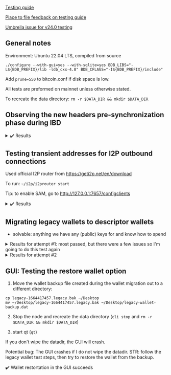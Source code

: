 [Testing guide](https://github.com/bitcoin-core/bitcoin-devwiki/wiki/24.0-Release-Candidate-Testing-Guide)

[Place to file feedback on testing guide](https://github.com/kouloumos/rc24-guide-feedback-repo)

[Umbrella issue for v24.0 testing](https://github.com/bitcoin/bitcoin/issues/26175)

## General notes

Environment: Ubuntu 22.04 LTS, compiled from source

`./configure --with-gui=yes --with-sqlite=yes BDB_LIBS="-L${BDB_PREFIX}/lib -ldb_cxx-4.8" BDB_CFLAGS="-I${BDB_PREFIX}/include"`

Add `prune=550` to bitcoin.conf if disk space is low.

All tests are preformed on mainnet unless otherwise stated.

To recreate the data directory: `rm -r $DATA_DIR && mkdir $DATA_DIR`

## Observing the new headers pre-synchronization phase during IBD

<details>
  <summary>✔️ Results</summary>
  <br>

  **Logs for headers pre-sync**

  ```
  2022-09-28T15:57:43Z [net] Initial headers sync started with peer=0: height=0, max_commitments=4452548, min_work=00000000000000000000000000000000000000003404ba0801921119f903495e
  2022-09-28T15:57:43Z [net] sending getheaders (101 bytes) peer=0
  2022-09-28T15:57:43Z [net] more getheaders (from 00000000dfd5d65c9d8561b4b8f60a63018fe3933ecb131fb37f905f87da951a) to peer=0
  2022-09-28T15:57:43Z Pre-synchronizing blockheaders, height: 2000 (~0.28%)
  [...]
  2022-09-28T15:58:50Z Pre-synchronizing blockheaders, height: 738000 (~97.62%)
  [...]
  2022-09-28T15:58:51Z [net] Initial headers sync transition with peer=8: reached sufficient work at height=752000, redownloading from height=0
  ```

  ✔️ Logs match what the testing guide expects

  **Logs for headers sync**

  ```
  2022-09-28T15:58:51Z [net] Initial headers sync transition with peer=8: reached sufficient work at height=752000, redownloading from height=0
  2022-09-28T15:58:51Z [net] sending getheaders (101 bytes) peer=8
  2022-09-28T15:58:51Z [net] more getheaders (from 000000000019d6689c085ae165831e934ff763ae46a2a6c172b3f1b60a8ce26f) to peer=8
  2022-09-28T15:58:51Z [net] received: headers (162003 bytes) peer=8
  [...]
  2022-09-28T15:58:51Z Synchronizing blockheaders, height: 4041 (~0.56%)
  [...]
  2022-09-28T15:59:05Z [net] Initial headers sync complete with peer=8: releasing all at height=752000 (redownload phase)
  2022-09-28T15:59:05Z Synchronizing blockheaders, height: 752000 (~99.46%)
  ```

  ✔️ Logs match what the testing guide expects

  **Watching the getpeerinfo output**

  TODO: insert screenshot of command result

  ✔️ As expected, the presynced_headers field is set for the peer currently involved in the presync/sync phase (instead of -1)

  Observe Further: The peer I was syncing with did not disconnect, and no new blocks came in during headers pre-sync/sync. As a result, I did not observe any of the less common scenarios described in the guide.

  TODO: Sync the full blockchain for mainnet

</details>

## Testing transient addresses for I2P outbound connections

Used official I2P router from https://geti2p.net/en/download 

To run: `~/i2p/i2prouter start`

Tip: to enable SAM, go to http://127.0.0.1:7657/configclients

<details>
  <summary>✔️ Results</summary>
  <br>
  
  **Accepting incoming connections**

  `bitcoind -i2pacceptincoming=1`

  ```
  cli getpeerinfo | jq 'map(select(.network == "i2p" and .inbound == false)) | map({addrbind: .addrbind})'
  [
    {
      "addrbind": "z4n5a4zqohzwqkakyt5j5c6znml7becr4t27cumo4symisgbhwwa.b32.i2p:0"
    },
    {
      "addrbind": "z4n5a4zqohzwqkakyt5j5c6znml7becr4t27cumo4symisgbhwwa.b32.i2p:0"
    },
    {
      "addrbind": "z4n5a4zqohzwqkakyt5j5c6znml7becr4t27cumo4symisgbhwwa.b32.i2p:0"
    },
    {
      "addrbind": "z4n5a4zqohzwqkakyt5j5c6znml7becr4t27cumo4symisgbhwwa.b32.i2p:0"
    },
    {
      "addrbind": "z4n5a4zqohzwqkakyt5j5c6znml7becr4t27cumo4symisgbhwwa.b32.i2p:0"
    },
    {
      "addrbind": "z4n5a4zqohzwqkakyt5j5c6znml7becr4t27cumo4symisgbhwwa.b32.i2p:0"
    },
    {
      "addrbind": "z4n5a4zqohzwqkakyt5j5c6znml7becr4t27cumo4symisgbhwwa.b32.i2p:0"
    },
    {
      "addrbind": "z4n5a4zqohzwqkakyt5j5c6znml7becr4t27cumo4symisgbhwwa.b32.i2p:0"
    }
  ]
  ```

  ✔️ I2P address is the same for all outgoing connections

  **Not accepting incoming connections**

  `bitcoind -i2pacceptincoming=0`

  ```
  cli getpeerinfo | jq 'map(select(.network == "i2p" and .inbound == false)) | map({addrbind: .addrbind})'
  [
    {
      "addrbind": "qtmvnqodarfi5c4qlm2y2kga7aefz5y42k3svpbqnaclxyfaswqq.b32.i2p:0"
    },
    {
      "addrbind": "mgo3mkxa3dtgaaobn5vh6boqgwe6rpegrrsxqryxuhqcdg7yio2a.b32.i2p:0"
    },
    {
      "addrbind": "aeb43hzl6vrma5nu6obtanousnzirceva3b3w2xwuht7so7cfoza.b32.i2p:0"
    },
    {
      "addrbind": "2fpnc3wviya4cqxxs7egj5rvaepaloujitcod4qjtmueh5datrba.b32.i2p:0"
    },
    {
      "addrbind": "7kbarnrexsw7e7xzopye72fionp72fubhmhhkaurnjh5x5gpzlza.b32.i2p:0"
    },
    {
      "addrbind": "oriaauihkownt6rvprsvg56xwprdoky57rbyidqnkrd24qqbd6fq.b32.i2p:0"
    },
    {
      "addrbind": "r73a53fcfa7q5u2yrouy2pzonduxew2kesq2kgsppuggxijbdoha.b32.i2p:0"
    },
    {
      "addrbind": "vrtm43hleoh5uwesw4a4nakxqnjmdahqlnnwnrw4sn6ddtl7yhxq.b32.i2p:0"
    },
    {
      "addrbind": "rkteucyzgfnz73jc7jwflyujx5whgat4yc6p6y45yykcgy3334sq.b32.i2p:0"
    },
    {
      "addrbind": "mpd2uks4vtxlumecg4vrvam77wtf5gx34svgdmnru3u6bnwozntq.b32.i2p:0"
    }
  ]
  ```

  ✔️ I2P address is different for each outgoing connection
</details>

## Migrating legacy wallets to descriptor wallets
- solvable: anything we have any (public) keys for and know how to spend 

<details>
  <summary>Results for attempt #1: most passed, but there were a few issues so I'm going to do this test again</summary>

  ```
  wallet getaddressinfo $legacy
  {
    "address": "1BZwUQ7zLZkfS8CPUWfM5UikL17cvksRRd",
    "scriptPubKey": "76a91473ec0a3557513562d0d03e6d5360a17c7992af2388ac",
    "ismine": true,
    "solvable": true,
    "desc": "pkh([232fe3d1/0'/0'/0']03edd5022971cc53f8c61b2a524a4562a89615c80422d9878218efd0d8772bab11)#kpradp2r",
    "iswatchonly": false,
    "isscript": false,
    "iswitness": false,
    "pubkey": "03edd5022971cc53f8c61b2a524a4562a89615c80422d9878218efd0d8772bab11",
    "iscompressed": true,
    "ischange": false,
    "timestamp": 1664415031,
    "hdkeypath": "m/0'/0'/0'",
    "hdseedid": "87abba25164f7bf0e8a99eb5f1513d69bfc3612c",
    "hdmasterfingerprint": "232fe3d1",
    "labels": [
      "my-P2PKH"
    ]
  }
  ```
  ✔️ `isMine = true`, `solvable = true`, `iswatchonly = false`, `labels = my-P2PKH`


  ```
  wallet getaddressinfo $p2sh_segwit
  {
    "address": "3FQMBkphtNXt5FqnHePoPDm6tQtwkpfT3C",
    "scriptPubKey": "a914966ac4db30b5adf0520a09c5aab16d4dab48926f87",
    "ismine": true,
    "solvable": true,
    "desc": "sh(wpkh([232fe3d1/0'/0'/1']039b58a1c0020caed22a04aaaa7bd976830cf9746a3167eaa7786dc391731ebe1c))#gzpgpzpd",
    "iswatchonly": false,
    "isscript": true,
    "iswitness": false,
    "script": "witness_v0_keyhash",
    "hex": "00141f035de8556eeb2cbe05c70e036a944da6abe7fd",
    "pubkey": "039b58a1c0020caed22a04aaaa7bd976830cf9746a3167eaa7786dc391731ebe1c",
    "embedded": {
      "isscript": false,
      "iswitness": true,
      "witness_version": 0,
      "witness_program": "1f035de8556eeb2cbe05c70e036a944da6abe7fd",
      "pubkey": "039b58a1c0020caed22a04aaaa7bd976830cf9746a3167eaa7786dc391731ebe1c",
      "address": "bc1qrup4m6z4dm4je0s9cu8qx655fkn2helay2f7ag",
      "scriptPubKey": "00141f035de8556eeb2cbe05c70e036a944da6abe7fd"
    },
    "ischange": false,
    "timestamp": 1664415031,
    "hdkeypath": "m/0'/0'/1'",
    "hdseedid": "87abba25164f7bf0e8a99eb5f1513d69bfc3612c",
    "hdmasterfingerprint": "232fe3d1",
    "labels": [
      "my-P2SH(P2WPKH)"
    ]
  }
  ```
  ✔️ `isMine = true`, `solvable = true`, `iswatchonly = false`, `labels = my-P2SH(P2WPKH)`

  ```
  wallet getaddressinfo $bech32
  {
    "address": "bc1qcx5udjh803fzm7jt5e3lj03qu9chzrrdxjq92k",
    "scriptPubKey": "0014c1a9c6cae77c522dfa4ba663f93e20e171710c6d",
    "ismine": true,
    "solvable": true,
    "desc": "wpkh([232fe3d1/0'/0'/2']0294b216f1a20fe6d3f50726efaf1bc57e144c710e88a06b988da435dc2dfabd69)#46774kk8",
    "iswatchonly": false,
    "isscript": false,
    "iswitness": true,
    "witness_version": 0,
    "witness_program": "c1a9c6cae77c522dfa4ba663f93e20e171710c6d",
    "pubkey": "0294b216f1a20fe6d3f50726efaf1bc57e144c710e88a06b988da435dc2dfabd69",
    "ischange": false,
    "timestamp": 1664415031,
    "hdkeypath": "m/0'/0'/2'",
    "hdseedid": "87abba25164f7bf0e8a99eb5f1513d69bfc3612c",
    "hdmasterfingerprint": "232fe3d1",
    "labels": [
      "my-P2WPKH"
    ]
  }
  ```
  ✔️ `isMine = true`, `solvable = true`, `iswatchonly = false`, `labels = my-P2WPKH`

  ```
  wallet getaddressinfo $non_HD_address
  {
    "address": "bc1qthfgts22xtrdq3jxt3qklhuvn0ylururasqtl2",
    "scriptPubKey": "00145dd285c14a32c6d046465c416fdf8c9bc9fe0f83",
    "ismine": true,
    "solvable": true,
    "desc": "wpkh([5dd285c1]03b205877eb552f17aa9fcac57935ac258b6b5b69d401303618756dc8859c48d49)#62xwkvj0",
    "iswatchonly": false,
    "isscript": false,
    "iswitness": true,
    "witness_version": 0,
    "witness_program": "5dd285c14a32c6d046465c416fdf8c9bc9fe0f83",
    "pubkey": "03b205877eb552f17aa9fcac57935ac258b6b5b69d401303618756dc8859c48d49",
    "ischange": false,
    "timestamp": 1,
    "labels": [
      "non-HD"
    ]
  }
  ```
  ✔️ `isMine = true` because the non_hd_key was imported into the wallet, `solvable = true`, `iswatchonly = false`, `labels = non-HD`

  ```
  wallet getaddressinfo $watch_address
  {
    "address": "bc1q5kynasa6xppczjp9y94gmwdtcse2u75zrzu8fe",
    "scriptPubKey": "0014a5893ec3ba3043814825216a8db9abc432ae7a82",
    "ismine": false,
    "solvable": false,
    "iswatchonly": true,
    "isscript": false,
    "iswitness": true,
    "witness_version": 0,
    "witness_program": "a5893ec3ba3043814825216a8db9abc432ae7a82",
    "ischange": false,
    "timestamp": 1,
    "labels": [
      "watch-me"
    ]
  }
  ```
  ✔️ `isMine = false`, `solvable = false` because we don't have the key(s) for this imported watch address, `iswatchonly = true`, `labels = watch-me`

  ```
  wallet getaddressinfo $multisig_address
  {
    "address": "bc1q78zmnc4cgurv2vkmk8ea0rd4mpntj6kwmxgana0jaa7g9hvme40saqxm87",
    "scriptPubKey": "0020f1c5b9e2b84706c532dbb1f3d78db5d866b96aced991d9f5f2ef7c82dd9bcd5f",
    "ismine": false,
    "solvable": true,
    "desc": "wsh(multi(1,[232fe3d1/0'/0'/3']03295669b44d7b94f505237d6d82e0187a57c9a2f69a72eaf8a4329a9f1437b205,02f9703ff1c034ffd94be97dc6aa23bbda265ad7ddc5a068090bfe1f32bfcbe416))#x8v4az6a",
    "iswatchonly": false,
    "isscript": true,
    "iswitness": true,
    "witness_version": 0,
    "witness_program": "f1c5b9e2b84706c532dbb1f3d78db5d866b96aced991d9f5f2ef7c82dd9bcd5f",
    "script": "multisig",
    "hex": "512103295669b44d7b94f505237d6d82e0187a57c9a2f69a72eaf8a4329a9f1437b2052102f9703ff1c034ffd94be97dc6aa23bbda265ad7ddc5a068090bfe1f32bfcbe41652ae",
    "sigsrequired": 1,
    "pubkeys": [
      "03295669b44d7b94f505237d6d82e0187a57c9a2f69a72eaf8a4329a9f1437b205",
      "02f9703ff1c034ffd94be97dc6aa23bbda265ad7ddc5a068090bfe1f32bfcbe416"
    ],
    "ischange": false,
    "labels": [
      "multisig"
    ]
  }
  ```
  ✔️ `isMine = false`, `solvable = true`, `iswatchonly = false`, `labels = multisig`

  **Migration**

  ```
  wallet migratewallet
  {
    "wallet_name": "legacy",
    "watchonly_name": "legacy_watchonly",
    "solvables_name": "legacy_solvables",
    "backup_path": "/tmp/24-rc-test/legacy/legacy-1664417457.legacy.bak"
  }
  ```
  ✔️ Migration had no errors and was a success 

  At this point I stepped away from my computer for about a day and a half. When I got back, my node had shut down because my laptop was out of disk space. I restarted it in pruning mode. When I came back, I had to reload my legacy wallet.
  
  **Verifying the new descriptors**

  ✖️ Note: had to load the wallet to view the descriptors
  ```
  cli -rpcwallet=legacy listdescriptors

  {
    "wallet_name": "legacy",
    "descriptors": [
      {
        "desc": "combo([2c61c3bf]02380e1270bd89ceaffd929f37e5bb1ce26247997242d2b2c77f89dd2f88ffb9ea)#m9jxgph2",
        "timestamp": 1664415031,
        "active": false
      },
      {
        "desc": "combo([5dd285c1]03b205877eb552f17aa9fcac57935ac258b6b5b69d401303618756dc8859c48d49)#cd7kpxff",
        "timestamp": 1,
        "active": false
      },
      {
        "desc": "combo(xpub661MyMwAqRbcEi9K2dYF9BK9KyDVbV856n2k8izEzMxjeWKAwMywgwkedME6iHr7QjAQL6M5ugFhsGmETGrVbi7cNwdFUAC4MTCQ2rNTd6h/0'/0'/*')#qvnqd82f",
        "timestamp": 0,
        "active": false,
        "range": [
          0,
          1003
        ],
        "next": 0
      },
      {
        "desc": "combo(xpub661MyMwAqRbcEi9K2dYF9BK9KyDVbV856n2k8izEzMxjeWKAwMywgwkedME6iHr7QjAQL6M5ugFhsGmETGrVbi7cNwdFUAC4MTCQ2rNTd6h/0'/1'/*')#s2e3ahls",
        "timestamp": 0,
        "active": false,
        "range": [
          0,
          999
        ],
        "next": 0
      },
      {
        "desc": "pkh([232fe3d1/44'/0'/0']xpub6CUaL1ESk2hCz3BZom717y3aA8CLNEoYA4vcToY6fJHkCDXLJzbJA5NwPZjCQEjL2g6jLKUJojKgtjpLhD6NqSFHnGJ5DdgMBMRf7TC2PaG/0/*)#2xyeklcl",
        "timestamp": 1664417581,
        "active": true,
        "internal": false,
        "range": [
          0,
          999
        ],
        "next": 0
      },
      {
        "desc": "pkh([232fe3d1/44'/0'/0']xpub6CUaL1ESk2hCz3BZom717y3aA8CLNEoYA4vcToY6fJHkCDXLJzbJA5NwPZjCQEjL2g6jLKUJojKgtjpLhD6NqSFHnGJ5DdgMBMRf7TC2PaG/1/*)#mjpct2g8",
        "timestamp": 1664417582,
        "active": true,
        "internal": true,
        "range": [
          0,
          999
        ],
        "next": 0
      },
      {
        "desc": "sh(wpkh([232fe3d1/49'/0'/0']xpub6CohGCzo7oM9rbkCwWCZuTVsaYeBrQnU6z8WPvqF4Kuz948gwMgamNyAdK3RUhHSDMNYaac6unZuS4tB5LzecnYpYtrJTX7UxZ34sHagzAQ/0/*))#9998le9p",
        "timestamp": 1664417581,
        "active": true,
        "internal": false,
        "range": [
          0,
          999
        ],
        "next": 0
      },
      {
        "desc": "sh(wpkh([232fe3d1/49'/0'/0']xpub6CohGCzo7oM9rbkCwWCZuTVsaYeBrQnU6z8WPvqF4Kuz948gwMgamNyAdK3RUhHSDMNYaac6unZuS4tB5LzecnYpYtrJTX7UxZ34sHagzAQ/1/*))#syt38xs7",
        "timestamp": 1664417582,
        "active": true,
        "internal": true,
        "range": [
          0,
          999
        ],
        "next": 0
      },
      {
        "desc": "tr([232fe3d1/86'/0'/0']xpub6DUwXqs7MQsBxcZ3974ZVT5YF64yQGqgs4ztVJKvce7T8GzkDBqULu2cqPkpRP1gNsitpyoFznXTQFz3oP4mjY4tMKmsYTaw7V2232qwPoQ/0/*)#n6r4q5pa",
        "timestamp": 1664417582,
        "active": true,
        "internal": false,
        "range": [
          0,
          999
        ],
        "next": 0
      },
      {
        "desc": "tr([232fe3d1/86'/0'/0']xpub6DUwXqs7MQsBxcZ3974ZVT5YF64yQGqgs4ztVJKvce7T8GzkDBqULu2cqPkpRP1gNsitpyoFznXTQFz3oP4mjY4tMKmsYTaw7V2232qwPoQ/1/*)#zwx5ap39",
        "timestamp": 1664417582,
        "active": true,
        "internal": true,
        "range": [
          0,
          999
        ],
        "next": 0
      },
      {
        "desc": "wpkh([232fe3d1/84'/0'/0']xpub6BhhETR6yf7cmTBQXB29NeFsBEdTcVNeJSG4uDJoZD6i5G9MvxyF6Saq71Nr9FR5rcdmT3PHmWSn5DmGjJb6rYvmWDazK5YQ6xDYrBGfkmk/0/*)#us5qy5yp",
        "timestamp": 1664417581,
        "active": true,
        "internal": false,
        "range": [
          0,
          999
        ],
        "next": 0
      },
      {
        "desc": "wpkh([232fe3d1/84'/0'/0']xpub6BhhETR6yf7cmTBQXB29NeFsBEdTcVNeJSG4uDJoZD6i5G9MvxyF6Saq71Nr9FR5rcdmT3PHmWSn5DmGjJb6rYvmWDazK5YQ6xDYrBGfkmk/1/*)#dy3pep5e",
        "timestamp": 1664417582,
        "active": true,
        "internal": true,
        "range": [
          0,
          999
        ],
        "next": 0
      }
    ]
  }
  ```
  ✔️ 2 descriptors per script type (pkh, sh(wpkh), tr, wpkh), accounting for 8 of the descriptors
  ✔️ range combo descriptor for external addresses: `combo(<xpub>/0'/0'/*')#qvnqd82f`
  ✔️ range combo descriptor for internal addresses: `combo(<xpub>/0'/1'/*')#s2e3ahls`
  ✖️ ? 2 combo descriptors for the hd seed? Should be one?

  ✔️ 1 descriptor for the `legacy_watchonly` wallet, confirmed that the `watch_address` belongs to this wallet
  ```
  cli -rpcwallet=legacy_watchonly listdescriptors
  {
    "wallet_name": "legacy_watchonly",
    "descriptors": [
      {
        "desc": "addr(bc1q5kynasa6xppczjp9y94gmwdtcse2u75zrzu8fe)#auskal8c",
        "timestamp": 1,
        "active": false
      }
    ]
  }
  ```

  ✔️ 3 descriptors for the `legacy_solvables` wallet, and can observe that the `multisig_address` belongs to this wallet (particularly since only one multisig address was created) 
  ```
  cli -rpcwallet=legacy_solvables listdescriptors
  {
    "wallet_name": "legacy_solvables",
    "descriptors": [
      {
        "desc": "sh(multi(1,[232fe3d1/0'/0'/3']03295669b44d7b94f505237d6d82e0187a57c9a2f69a72eaf8a4329a9f1437b205,02f9703ff1c034ffd94be97dc6aa23bbda265ad7ddc5a068090bfe1f32bfcbe416))#5da89v03",
        "timestamp": 0,
        "active": false
      },
      {
        "desc": "sh(wsh(multi(1,[232fe3d1/0'/0'/3']03295669b44d7b94f505237d6d82e0187a57c9a2f69a72eaf8a4329a9f1437b205,02f9703ff1c034ffd94be97dc6aa23bbda265ad7ddc5a068090bfe1f32bfcbe416)))#vvp4seqa",
        "timestamp": 0,
        "active": false
      },
      {
        "desc": "wsh(multi(1,[232fe3d1/0'/0'/3']03295669b44d7b94f505237d6d82e0187a57c9a2f69a72eaf8a4329a9f1437b205,02f9703ff1c034ffd94be97dc6aa23bbda265ad7ddc5a068090bfe1f32bfcbe416))#x8v4az6a",
        "timestamp": 0,
        "active": false
      }
    ]
  }
  ```
  </details>
  
<details>
  <summary>Results for attempt #2</summary>
  
  ```
  wallet getaddressinfo $legacy
  {
    "address": "1JAzueKR4QT1NT3Ty6ujFxdQebaTT6SgJu",
    "scriptPubKey": "76a914bc5e38897e19f550c4140c324de2e1bd24928eb088ac",
    "ismine": true,
    "solvable": true,
    "desc": "pkh([545678fa/0'/0'/0']02a1edc3697ecaac894d34cb3f57782e71891f1d3158b748aa8aab79b12f41fe11)#0kjh4feg",
    "iswatchonly": false,
    "isscript": false,
    "iswitness": false,
    "pubkey": "02a1edc3697ecaac894d34cb3f57782e71891f1d3158b748aa8aab79b12f41fe11",
    "iscompressed": true,
    "ischange": false,
    "timestamp": 1664553607,
    "hdkeypath": "m/0'/0'/0'",
    "hdseedid": "761c55cf5d365f4b8cd5ac672005ba4d8153b226",
    "hdmasterfingerprint": "545678fa",
    "labels": [
      "my-P2PKH"
    ]
  }
  ```
  ✔️ `isMine = true`, `solvable = true`, `iswatchonly = false`, `labels = my-P2PKH`
  
  ```
  wallet getaddressinfo $p2sh_segwit
  {
    "address": "3LBSxyPKYggChXZ8SrTsGnSSuFQsdSSR3G",
    "scriptPubKey": "a914cad2d0a084de542bbca572801bb4d441380bdb1287",
    "ismine": true,
    "solvable": true,
    "desc": "sh(wpkh([545678fa/0'/0'/1']027be133bd319016c7b28f97cdf3f88a1317dd91110876b901319cebc4cc8fe7f9))#pc8s5ltu",
    "iswatchonly": false,
    "isscript": true,
    "iswitness": false,
    "script": "witness_v0_keyhash",
    "hex": "0014485b007d67f7a620669d00a439264ba3a4f1396b",
    "pubkey": "027be133bd319016c7b28f97cdf3f88a1317dd91110876b901319cebc4cc8fe7f9",
    "embedded": {
      "isscript": false,
      "iswitness": true,
      "witness_version": 0,
      "witness_program": "485b007d67f7a620669d00a439264ba3a4f1396b",
      "pubkey": "027be133bd319016c7b28f97cdf3f88a1317dd91110876b901319cebc4cc8fe7f9",
      "address": "bc1qfpdsqlt877nzqe5aqzjrjfjt5wj0zwttalkurw",
      "scriptPubKey": "0014485b007d67f7a620669d00a439264ba3a4f1396b"
    },
    "ischange": false,
    "timestamp": 1664553607,
    "hdkeypath": "m/0'/0'/1'",
    "hdseedid": "761c55cf5d365f4b8cd5ac672005ba4d8153b226",
    "hdmasterfingerprint": "545678fa",
    "labels": [
      "my-P2SH(P2WPKH)"
    ]
  }
  ```
  ✔️ `isMine = true`, `solvable = true`, `iswatchonly = false`, `labels = my-P2SH(P2WPKH)`

  ```
  wallet getaddressinfo $bech32
  {
    "address": "bc1qg888qwp9l4n33a8nf8qa24ny28cnjvlk6ck5xp",
    "scriptPubKey": "001441ce703825fd6718f4f349c1d5566451f13933f6",
    "ismine": true,
    "solvable": true,
    "desc": "wpkh([545678fa/0'/0'/2']02d7d790612e9d07ded47dc5b76f2c588332c89051aeb263d2074e4eb240ced92e)#ysauz2mn",
    "iswatchonly": false,
    "isscript": false,
    "iswitness": true,
    "witness_version": 0,
    "witness_program": "41ce703825fd6718f4f349c1d5566451f13933f6",
    "pubkey": "02d7d790612e9d07ded47dc5b76f2c588332c89051aeb263d2074e4eb240ced92e",
    "ischange": false,
    "timestamp": 1664553607,
    "hdkeypath": "m/0'/0'/2'",
    "hdseedid": "761c55cf5d365f4b8cd5ac672005ba4d8153b226",
    "hdmasterfingerprint": "545678fa",
    "labels": [
      "my-P2WPKH"
    ]
  }
  ```
  ✔️ `isMine = true`, `solvable = true`, `iswatchonly = false`, `labels = my-P2WPKH`

  ```
  wallet getaddressinfo $non_HD_address
  {
    "address": "bc1q7cxjsqm90k8yl7an7qnrp9wsq662hsuu3uc5f6",
    "scriptPubKey": "0014f60d2803657d8e4ffbb3f0263095d006b4abc39c",
    "ismine": true,
    "solvable": true,
    "desc": "wpkh([f60d2803]0394c4f0dfd1969a32a48341137e971cfe02ca24839ee41da77db6da86ee119567)#j256y6kx",
    "iswatchonly": false,
    "isscript": false,
    "iswitness": true,
    "witness_version": 0,
    "witness_program": "f60d2803657d8e4ffbb3f0263095d006b4abc39c",
    "pubkey": "0394c4f0dfd1969a32a48341137e971cfe02ca24839ee41da77db6da86ee119567",
    "ischange": false,
    "timestamp": 1,
    "labels": [
      "non-HD"
    ]
  }
  ```
  ✔️ `isMine = true` because the non_hd_key was imported into the wallet, `solvable = true`, `iswatchonly = false`, `labels = non-HD`
  
  ```
  wallet getaddressinfo $watch_address
  {
    "address": "bc1qmklnrfwq0l4wa2tz95hy5cp3vkuetuvv9zt2th",
    "scriptPubKey": "0014ddbf31a5c07feaeea9622d2e4a603165b995f18c",
    "ismine": false,
    "solvable": false,
    "iswatchonly": true,
    "isscript": false,
    "iswitness": true,
    "witness_version": 0,
    "witness_program": "ddbf31a5c07feaeea9622d2e4a603165b995f18c",
    "ischange": false,
    "timestamp": 1,
    "labels": [
      "watch-me"
    ]
  }
  ```
  ✔️ `isMine = false`, `solvable = false` because we don't have the key(s) for this imported watch address, `iswatchonly = true`, `labels = watch-me`

  ```
  wallet getaddressinfo $multisig_address
  {
    "address": "bc1q4nqu6eyas99n5qrsgycd9h2xmm9ukn9pf76arr4xu5hv3n6tu7gqmr2c25",
    "scriptPubKey": "0020acc1cd649d814b3a00704130d2dd46decbcb4ca14fb5d18ea6e52ec8cf4be790",
    "ismine": false,
    "solvable": true,
    "desc": "wsh(multi(1,[545678fa/0'/0'/3']0233e5074525a884848a78ec777563f75c6d3c73f0de4700ef28a58130fa8717a0,02d2ab79584ab88de93e2dcd9e5df9e328a90d702a833c21fa6d00df6d60250b76))#0fqjv0ut",
    "iswatchonly": false,
    "isscript": true,
    "iswitness": true,
    "witness_version": 0,
    "witness_program": "acc1cd649d814b3a00704130d2dd46decbcb4ca14fb5d18ea6e52ec8cf4be790",
    "script": "multisig",
    "hex": "51210233e5074525a884848a78ec777563f75c6d3c73f0de4700ef28a58130fa8717a02102d2ab79584ab88de93e2dcd9e5df9e328a90d702a833c21fa6d00df6d60250b7652ae",
    "sigsrequired": 1,
    "pubkeys": [
      "0233e5074525a884848a78ec777563f75c6d3c73f0de4700ef28a58130fa8717a0",
      "02d2ab79584ab88de93e2dcd9e5df9e328a90d702a833c21fa6d00df6d60250b76"
    ],
    "ischange": false,
    "labels": [
      "multisig"
    ]
  }
  ```
  ✔️ `isMine = false`, `solvable = true`, `iswatchonly = false`, `labels = multisig`

  **Migration**
  
  ```
  wallet migratewallet
  {
    "wallet_name": "legacy",
    "watchonly_name": "legacy_watchonly",
    "solvables_name": "legacy_solvables",
    "backup_path": "/tmp/24-rc-test/legacy/legacy-1664554145.legacy.bak"
  }
  ```

  **Verifying the new descriptors**

  ```
  cli -rpcwallet=legacy listdescriptors
  {
    "wallet_name": "legacy",
    "descriptors": [
      {
        "desc": "combo([26b25381]0345ab28f3f1cae4b1e759d123b4280ef8892cb5f8c8fce55e2474712e67624677)#dp5tmf38",
        "timestamp": 1664553607,
        "active": false
      },
      {
        "desc": "combo([f60d2803]0394c4f0dfd1969a32a48341137e971cfe02ca24839ee41da77db6da86ee119567)#vqhrc52r",
        "timestamp": 1,
        "active": false
      },
      {
        "desc": "combo(xpub661MyMwAqRbcGpGEbbHPNRszUZ3CBSXA43y7awB8YmjjrxkMb8MyoNanQ4Ng7TT1P2KdfNFREzD6SgdTmMqig4oCQP78yxHQt6AjrNrCHSk/0'/0'/*')#urz4y4lm",
        "timestamp": 0,
        "active": false,
        "range": [
          0,
          1003
        ],
        "next": 0
      },
      {
        "desc": "combo(xpub661MyMwAqRbcGpGEbbHPNRszUZ3CBSXA43y7awB8YmjjrxkMb8MyoNanQ4Ng7TT1P2KdfNFREzD6SgdTmMqig4oCQP78yxHQt6AjrNrCHSk/0'/1'/*')#v9gy592z",
        "timestamp": 0,
        "active": false,
        "range": [
          0,
          999
        ],
        "next": 0
      },
      {
        "desc": "pkh([545678fa/44'/0'/0']xpub6CqzPbe121RueGfiKQdmWuB4JevSodL9hAb1sUjTweQXh475R5u4zXPGBJDvG7ZWgf5aBFSZoxFgq3x2CmfNLM751MQpmFUHdy59zmUrsWE/0/*)#4zgx0yg6",
        "timestamp": 1664554248,
        "active": true,
        "internal": false,
        "range": [
          0,
          999
        ],
        "next": 0
      },
      {
        "desc": "pkh([545678fa/44'/0'/0']xpub6CqzPbe121RueGfiKQdmWuB4JevSodL9hAb1sUjTweQXh475R5u4zXPGBJDvG7ZWgf5aBFSZoxFgq3x2CmfNLM751MQpmFUHdy59zmUrsWE/1/*)#ykd8j3cz",
        "timestamp": 1664554248,
        "active": true,
        "internal": true,
        "range": [
          0,
          999
        ],
        "next": 0
      },
      {
        "desc": "sh(wpkh([545678fa/49'/0'/0']xpub6CYRgHznr5UpX94vbCuJA82WvGu6CYAHxYcMMnQxPBWyt6cq89RSYjX6cm9ecfG2CYEu2UV47aqMWK2qK3LqKBZdtvaTqWBQuAuwafi7jk8/0/*))#c8jqdjjs",
        "timestamp": 1664554248,
        "active": true,
        "internal": false,
        "range": [
          0,
          999
        ],
        "next": 0
      },
      {
        "desc": "sh(wpkh([545678fa/49'/0'/0']xpub6CYRgHznr5UpX94vbCuJA82WvGu6CYAHxYcMMnQxPBWyt6cq89RSYjX6cm9ecfG2CYEu2UV47aqMWK2qK3LqKBZdtvaTqWBQuAuwafi7jk8/1/*))#dxuk4d80",
        "timestamp": 1664554248,
        "active": true,
        "internal": true,
        "range": [
          0,
          999
        ],
        "next": 0
      },
      {
        "desc": "tr([545678fa/86'/0'/0']xpub6BjRKJByjsCP7AZPqRE1z5bG3EuUE6evxrX42rQeeDYLtzXo1tgckFSoyJXBN65axMEFNTz5mu2xwnPdaZD4PwmAd5S3zmez3BJrbrET7gJ/0/*)#aq7rh2cg",
        "timestamp": 1664554248,
        "active": true,
        "internal": false,
        "range": [
          0,
          999
        ],
        "next": 0
      },
      {
        "desc": "tr([545678fa/86'/0'/0']xpub6BjRKJByjsCP7AZPqRE1z5bG3EuUE6evxrX42rQeeDYLtzXo1tgckFSoyJXBN65axMEFNTz5mu2xwnPdaZD4PwmAd5S3zmez3BJrbrET7gJ/1/*)#v5mz2lgs",
        "timestamp": 1664554249,
        "active": true,
        "internal": true,
        "range": [
          0,
          999
        ],
        "next": 0
      },
      {
        "desc": "wpkh([545678fa/84'/0'/0']xpub6CyWSPip8qgR255UdKjDshuBxxBxYpnohyPovmbg7cZ3P3tvRx1mMZ9Kes7fwr2T5nCSVsehiwzyhxWGEEktzQipfZ1LeA117vTRz1m9qVn/0/*)#j3pu3kge",
        "timestamp": 1664554248,
        "active": true,
        "internal": false,
        "range": [
          0,
          999
        ],
        "next": 0
      },
      {
        "desc": "wpkh([545678fa/84'/0'/0']xpub6CyWSPip8qgR255UdKjDshuBxxBxYpnohyPovmbg7cZ3P3tvRx1mMZ9Kes7fwr2T5nCSVsehiwzyhxWGEEktzQipfZ1LeA117vTRz1m9qVn/1/*)#r9yavrcp",
        "timestamp": 1664554248,
        "active": true,
        "internal": true,
        "range": [
          0,
          999
        ],
        "next": 0
      }
    ]
  }
  ```
  
  ✔️ 2 descriptors per script type (pkh, sh(wpkh), tr, wpkh), accounting for 8 of the descriptors
  ✔️ range combo descriptor for external addresses: `combo(<xpub>/0'/0'/*')#urz4y4lm`
  ✔️ range combo descriptor for internal addresses: `combo(<xpub>/0'/1'/*')#v9gy592z`
  ✖️ ? 2 combo descriptors for the hd seed? Should be one?

  ```
  cli -rpcwallet=legacy_watchonly listdescriptors
  {
    "wallet_name": "legacy_watchonly",
    "descriptors": [
      {
        "desc": "addr(bc1qmklnrfwq0l4wa2tz95hy5cp3vkuetuvv9zt2th)#v2et9v4g",
        "timestamp": 1,
        "active": false
      }
    ]
  }
  ```
  ✔️ 1 descriptor for the `legacy_watchonly` wallet, confirmed that the `watch_address` belongs to this wallet

  ```
  cli -rpcwallet=legacy_solvables listdescriptors
  {
    "wallet_name": "legacy_solvables",
    "descriptors": [
      {
        "desc": "sh(multi(1,[545678fa/0'/0'/3']0233e5074525a884848a78ec777563f75c6d3c73f0de4700ef28a58130fa8717a0,02d2ab79584ab88de93e2dcd9e5df9e328a90d702a833c21fa6d00df6d60250b76))#ap4wadcm",
        "timestamp": 0,
        "active": false
      },
      {
        "desc": "sh(wsh(multi(1,[545678fa/0'/0'/3']0233e5074525a884848a78ec777563f75c6d3c73f0de4700ef28a58130fa8717a0,02d2ab79584ab88de93e2dcd9e5df9e328a90d702a833c21fa6d00df6d60250b76)))#6t2p4qpw",
        "timestamp": 0,
        "active": false
      },
      {
        "desc": "wsh(multi(1,[545678fa/0'/0'/3']0233e5074525a884848a78ec777563f75c6d3c73f0de4700ef28a58130fa8717a0,02d2ab79584ab88de93e2dcd9e5df9e328a90d702a833c21fa6d00df6d60250b76))#0fqjv0ut",
        "timestamp": 0,
        "active": false
      }
    ]
  }
  ```
  ✔️ 3 descriptors for the `legacy_solvables` wallet, and can observe that the `multisig_address` belongs to this wallet (particularly since only one multisig address was created) 
  
</details>

## GUI: Testing the restore wallet option
  
1. Move the wallet backup file created during the wallet migration out to a different directory:
```
cp legacy-1664417457.legacy.bak ~/Desktop
mv ~/Desktop/legacy-1664417457.legacy.bak ~/Desktop/legacy-wallet-backup.dat
```
2. Stop the node and recreate the data directory (`cli stop` and `rm -r $DATA_DIR && mkdir $DATA_DIR`)
  
3. start qt (`qt`)

If you don't wipe the datadir, the GUI will crash.
  
Potential bug: The GUI crashes if I do not wipe the datadir. STR: follow the legacy wallet test steps, then try to restore the wallet from the backup.
  
✔️ Wallet restortation in the GUI succeeds
